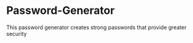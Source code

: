 # Password-Generator
This password generator creates strong passwords that provide greater security
